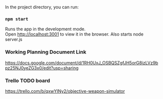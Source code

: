 In the project directory, you can run:

### `npm start`

Runs the app in the development mode.<br>
Open [http://localhost:3001](http://localhost:3001) to view it in the browser.
Also starts node server.js

### Working Planning Document Link

https://docs.google.com/document/d/1RH0UxJ_OSBQSZgfJH5orG8izLVz9bpz25NJ0yeZG3x0/edit?usp=sharing

### Trello TODO board

https://trello.com/b/qxwYINy2/objective-weapon-simulator
